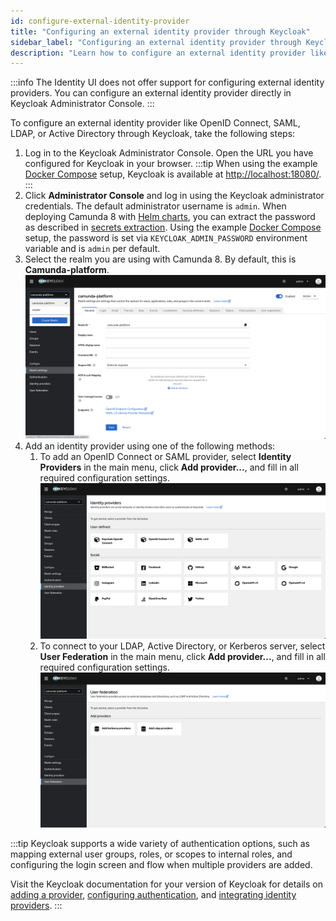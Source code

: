 ```yaml
---
id: configure-external-identity-provider
title: "Configuring an external identity provider through Keycloak"
sidebar_label: "Configuring an external identity provider through Keycloak"
description: "Learn how to configure an external identity provider like OpenID Connect, SAML, LDAP, or Active Directory."
---
```


:::info
The Identity UI does not offer support for configuring external identity providers. You can configure an external
identity provider directly in Keycloak Administrator Console.
:::

To configure an external identity provider like OpenID Connect, SAML, LDAP, or Active Directory through Keycloak, take the following steps:

1. Log in to the Keycloak Administrator Console. Open the URL you have configured for Keycloak in your browser.
   :::tip
   When using the example
   [Docker Compose](/self-managed/setup/deploy/local/docker-compose.md) setup, Keycloak
   is available at [http://localhost:18080/](http://localhost:18080/).
   :::
2. Click **Administrator Console** and log in using the Keycloak administrator credentials. The default administrator username is `admin`. When deploying Camunda 8 with [Helm charts](/self-managed/setup/overview.md),
   you can extract the password as described in
   [secrets extraction](/self-managed/setup/upgrade.md#secrets-extraction).
   Using the example [Docker Compose](/self-managed/setup/deploy/local/docker-compose.md)
   setup, the password is set via `KEYCLOAK_ADMIN_PASSWORD` environment variable and is `admin` per default.
3. Select the realm you are using with Camunda 8. By default, this is **Camunda-platform**.
   ![keycloak-realm-select](../img/keycloak-admin-realm-select.png)
4. Add an identity provider using one of the following methods:
   1. To add an OpenID Connect or SAML provider, select **Identity Providers** in the main menu, click **Add provider...**, and fill in all required configuration settings.
      ![keycloak-add-identity-provider](../img/keycloak-add-identity-provider.png)
   2. To connect to your LDAP, Active Directory, or Kerberos server, select **User Federation** in the main menu, click **Add provider...**, and fill in all required configuration settings.
      ![keycloak-add-user-federation](../img/keycloak-add-user-federation.png)

:::tip
Keycloak supports a wide variety of authentication options, such as mapping external user groups, roles, or scopes to internal roles, and configuring the login screen and flow when multiple providers are added.

Visit the Keycloak documentation for your version of Keycloak for details on [adding a provider](https://www.keycloak.org/docs/latest/server_admin/#adding-a-provider),
[configuring authentication](https://www.keycloak.org/docs/latest/server_admin/index.html#configuring-authentication_server_administration_guide), and
[integrating identity providers](https://www.keycloak.org/docs/latest/server_admin/index.html#_identity_broker).
:::
